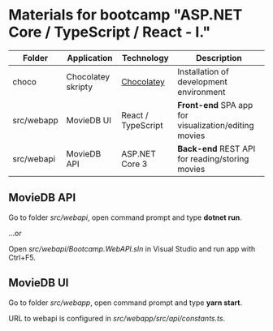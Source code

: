 # Materials for bootcamp "ASP.NET Core / TypeScript / React - I."

| Folder     | Application        | Technology                            | Description                                            |
| ---------- | ------------------ | ------------------------------------- | ------------------------------------------------------ |
| choco      | Chocolatey skripty | [Chocolatey](https://chocolatey.org/) | Installation of development environment                |
| src/webapp | MovieDB UI         | React / TypeScript                    | **Front-end** SPA app for visualization/editing movies |
| src/webapi | MovieDB API        | ASP.NET Core 3                        | **Back-end** REST API for reading/storing movies       |

## MovieDB API

Go to folder _src/webapi_, open command prompt and type **dotnet run**.

...or

Open _src/webapi/Bootcamp.WebAPI.sln_ in Visual Studio and run app with Ctrl+F5.

## MovieDB UI

Go to folder _src/webapp_, open command prompt and type **yarn start**.

URL to webapi is configured in _src/webapp/src/api/constants.ts_.
